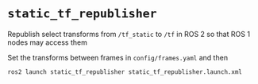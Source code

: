 # `static_tf_republisher`

Republish select transforms from `/tf_static` to `/tf` in ROS 2 so that ROS 1 nodes may access them

Set the transforms between frames in `config/frames.yaml` and then

```bash
ros2 launch static_tf_republisher static_tf_republisher.launch.xml
```
